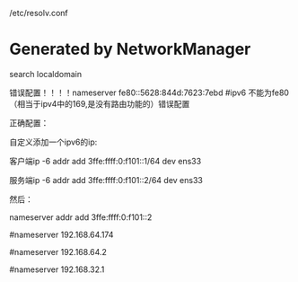 /etc/resolv.conf

# Generated by NetworkManager

search localdomain

错误配置！！！！nameserver fe80::5628:844d:7623:7ebd  #ipv6 不能为fe80（相当于ipv4中的169,是没有路由功能的）错误配置



正确配置：

自定义添加一个ipv6的ip:

客户端ip -6 addr add 3ffe:ffff:0:f101::1/64 dev ens33

服务端ip -6 addr add 3ffe:ffff:0:f101::2/64 dev ens33

然后：

nameserver addr add 3ffe:ffff:0:f101::2

#nameserver 192.168.64.174

#nameserver 192.168.64.2

#nameserver 192.168.32.1